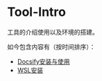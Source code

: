 # Tool-Intro
工具的介绍使用以及环境的搭建。

如今包含内容有（按时间排序）：
- [Docsify安装与使用](Docsify-QuikStart/README.md)
- [WSL安装](WSL-install/README.md)